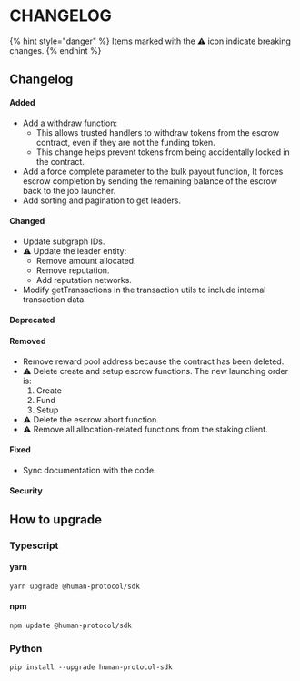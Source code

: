 # CHANGELOG

{% hint style="danger" %}
Items marked with the ⚠️ icon indicate breaking changes.
{% endhint %}

## Changelog

#### Added

* Add a withdraw function:
  * This allows trusted handlers to withdraw tokens from the escrow contract, even if they are not the funding token.
  * This change helps prevent tokens from being accidentally locked in the contract.
* Add a force complete parameter to the bulk payout function, It forces escrow completion by sending the remaining balance of the escrow back to the job launcher.
* Add sorting and pagination to get leaders.

#### Changed

* Update subgraph IDs.
* ⚠️ Update the leader entity:
  * Remove amount allocated.
  * Remove reputation.
  * Add reputation networks.
* Modify getTransactions in the transaction utils to include internal transaction data.

#### Deprecated

#### Removed

* Remove reward pool address because the contract has been deleted.
* ⚠️ Delete create and setup escrow functions. The new launching order is:
  1. Create
  2. Fund
  3. Setup
* ⚠️ Delete the escrow abort function.
* ⚠️ Remove all allocation-related functions from the staking client.

#### Fixed

* Sync documentation with the code.

#### Security

## How to upgrade

### Typescript

#### yarn

```
yarn upgrade @human-protocol/sdk
```

#### npm

```
npm update @human-protocol/sdk
```

### Python

```
pip install --upgrade human-protocol-sdk
```
